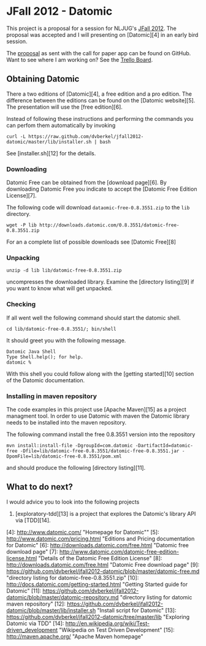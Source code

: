 JFall 2012 - Datomic
====================

This project is a proposal for a session for NLJUG's 
[JFall 2012][1]. The proposal was accepted and I will presenting on
[Datomic][4] in an early bird session.

The [proposal][2] as sent with the call for paper app can be found on
GitHub. Want to see where I am working on? See the [Trello Board][3].

Obtaining Datomic
-----------------

There a two editions of [Datomic][4], a free edition and a pro edition. The
difference between the editions can be found on the [Datomic
website][5]. The presentation will use the [free edition][6].

Instead of following these instructions and performing the commands
you can perfom them automatically by invoking

    curl -L https://raw.github.com/dvberkel/jfall2012-datomic/master/lib/installer.sh | bash

See [installer.sh][12] for the details.

### Downloading

Datomic Free can be obtained from the [download page][6]. By
downloading Datomic Free you indicate to accept the 
[Datomic Free Edition License][7].

The following code will download `dataomic-free-0.8.3551.zip` to the
`lib` directory.

    wget -P lib http://downloads.datomic.com/0.8.3551/datomic-free-0.8.3551.zip

For an a complete list of possible downloads see [Datomic Free][8]

### Unpacking

    unzip -d lib lib/datomic-free-0.8.3551.zip

uncompresses the downloaded library. Examine the 
[directory listing][9] if you want to know what will get unpacked.

### Checking

If all went well the following command should start the datomic shell.

    cd lib/datomic-free-0.8.3551/; bin/shell

It should greet you with the following message.

    Datomic Java Shell
    Type Shell.help(); for help.
    datomic % 

With this shell you could follow along with the [getting started][10]
section of the Datomic documentation.

### Installing in maven repository

The code examples in this project use [Apache Maven][15] as a project
managment tool. In order to use Datomic with maven the Datomic library
needs to be installed into the maven repository.

The following command install the free 0.8.3551 version into the
repository

    mvn install:install-file -DgroupId=com.datomic -DartifactId=datomic-free -Dfile=lib/datomic-free-0.8.3551/datomic-free-0.8.3551.jar -DpomFile=lib/datomic-free-0.8.3551/pom.xml

and should produce the following [directory listing][11].

What to do next?
----------------

I would advice you to look into the following projects

1. [exploratory-tdd][13] is a project that explores the Datomic's
   library API via [TDD][14].

[1]: http://www.nljug.org/jfall/ "JFall homepage"
[2]: https://github.com/dvberkel/jfall2012-datomic/blob/master/proposal.md "The proposal for this talk on GitHub"
[3]: https://trello.com/board/jfall-2012-datomic/4ff6d141731da3d517067900 "Trello board for the JFall 2012 Datomic Session Proposal."
[4]: http://www.datomic.com/ "Homepage for Datomic""
[5]: http://www.datomic.com/pricing.html "Editions and Pricing documentation for Datomic"
[6]: http://downloads.datomic.com/free.html "Datomic free download page"
[7]: http://www.datomic.com/datomic-free-edition-license.html "Details of the Datomic Free Edition License"
[8]: http://downloads.datomic.com/free.html "Datomic Free download page"
[9]: https://github.com/dvberkel/jfall2012-datomic/blob/master/datomic-free.md "directory listing for datomic-free-0.8.3551.zip"
[10]: http://docs.datomic.com/getting-started.html "Getting Started guide for Datomic"
[11]: https://github.com/dvberkel/jfall2012-datomic/blob/master/datomic-repository.md "directory listing for datomic maven repository"
[12]: https://github.com/dvberkel/jfall2012-datomic/blob/master/lib/installer.sh "Install script for Datomic"
[13]: https://github.com/dvberkel/jfall2012-datomic/tree/master/lib "Exploring Datomic via TDD"
[14]: http://en.wikipedia.org/wiki/Test-driven_development "Wikipedia on Test Driven Development"
[15]: http://maven.apache.org/ "Apache Maven homepage"


